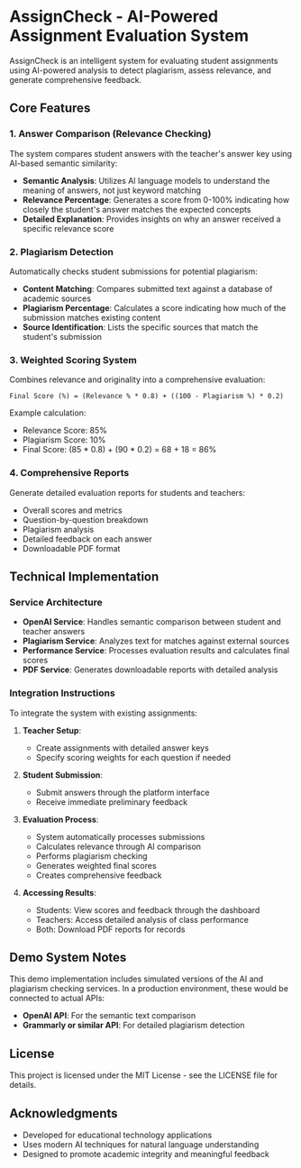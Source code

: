 # AssignCheck - AI-Powered Assignment Evaluation System

AssignCheck is an intelligent system for evaluating student assignments using AI-powered analysis to detect plagiarism, assess relevance, and generate comprehensive feedback.

## Core Features

### 1. Answer Comparison (Relevance Checking)

The system compares student answers with the teacher's answer key using AI-based semantic similarity:

- **Semantic Analysis**: Utilizes AI language models to understand the meaning of answers, not just keyword matching
- **Relevance Percentage**: Generates a score from 0-100% indicating how closely the student's answer matches the expected concepts
- **Detailed Explanation**: Provides insights on why an answer received a specific relevance score

### 2. Plagiarism Detection

Automatically checks student submissions for potential plagiarism:

- **Content Matching**: Compares submitted text against a database of academic sources
- **Plagiarism Percentage**: Calculates a score indicating how much of the submission matches existing content
- **Source Identification**: Lists the specific sources that match the student's submission

### 3. Weighted Scoring System

Combines relevance and originality into a comprehensive evaluation:

```
Final Score (%) = (Relevance % * 0.8) + ((100 - Plagiarism %) * 0.2)
```

Example calculation:
- Relevance Score: 85%
- Plagiarism Score: 10%
- Final Score: (85 * 0.8) + (90 * 0.2) = 68 + 18 = 86%

### 4. Comprehensive Reports

Generate detailed evaluation reports for students and teachers:

- Overall scores and metrics
- Question-by-question breakdown
- Plagiarism analysis
- Detailed feedback on each answer
- Downloadable PDF format

## Technical Implementation

### Service Architecture

- **OpenAI Service**: Handles semantic comparison between student and teacher answers
- **Plagiarism Service**: Analyzes text for matches against external sources
- **Performance Service**: Processes evaluation results and calculates final scores
- **PDF Service**: Generates downloadable reports with detailed analysis

### Integration Instructions

To integrate the system with existing assignments:

1. **Teacher Setup**:
   - Create assignments with detailed answer keys
   - Specify scoring weights for each question if needed

2. **Student Submission**:
   - Submit answers through the platform interface
   - Receive immediate preliminary feedback

3. **Evaluation Process**:
   - System automatically processes submissions
   - Calculates relevance through AI comparison
   - Performs plagiarism checking
   - Generates weighted final scores
   - Creates comprehensive feedback

4. **Accessing Results**:
   - Students: View scores and feedback through the dashboard
   - Teachers: Access detailed analysis of class performance
   - Both: Download PDF reports for records

## Demo System Notes

This demo implementation includes simulated versions of the AI and plagiarism checking services. In a production environment, these would be connected to actual APIs:

- **OpenAI API**: For the semantic text comparison
- **Grammarly or similar API**: For detailed plagiarism detection

## License

This project is licensed under the MIT License - see the LICENSE file for details.

## Acknowledgments

- Developed for educational technology applications
- Uses modern AI techniques for natural language understanding
- Designed to promote academic integrity and meaningful feedback 